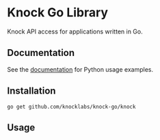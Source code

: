 # Knock Go Library

Knock API access for applications written in Go.

## Documentation

See the [documentation](https://docs.knock.app/) for Python usage examples.

## Installation

```
go get github.com/knocklabs/knock-go/knock
```

## Usage
